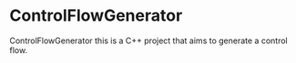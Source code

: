 # ControlFlowGenerator
ControlFlowGenerator
this is a C++ project that aims to generate a control flow.
